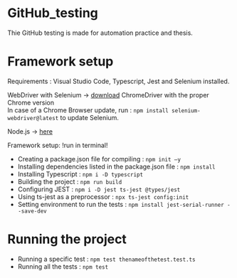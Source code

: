 # GitHub_testing

Thie GitHub testing is made for automation practice and thesis.

# Framework setup

Requirements : Visual Studio Code, Typescript, Jest and Selenium installed. <br>

WebDriver with Selenium -> [download](https://chromedriver.chromium.org/downloads) ChromeDriver with the proper Chrome version <br>
In case of a Chrome Browser update, run : `npm install selenium-webdriver@latest` to update Selenium. 

Node.js -> [here](https://nodejs.org/en/download) <br>

Framework setup: 
!run in terminal!
* Creating a package.json file for compiling : `npm init –y` <br>
* Installing dependencies listed in the package.json file : `npm install` <br>
* Installing Typescript : `npm i -D typescript` <br>
* Building the project : `npm run build` <br>
* Configuring JEST : `npm i -D jest ts-jest @types/jest` <br>
* Using ts-jest as a preprocessor : `npx ts-jest config:init`
* Setting environment to run the tests : `npm install jest-serial-runner --save-dev ` <br>

# Running the project

* Running a specific test : `npm test thenameofthetest.test.ts` <br> 
* Running all the tests : `npm test`
